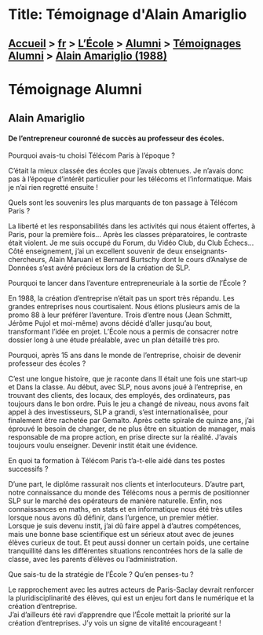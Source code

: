 # Title: Témoignage d'Alain Amariglio

## [Accueil](https://www.telecom-paris.fr "https://www.telecom-paris.fr") > [fr](https://www.telecom-paris.fr/fr "fr") > [L’École](https://www.telecom-paris.fr/fr/ecole "L’École") > [Alumni](https://www.telecom-paris.fr/fr/ecole/alumni "Alumni") > [Témoignages Alumni](https://www.telecom-paris.fr/fr/ecole/alumni/portraits "Témoignages Alumni") > [Alain Amariglio (1988)](https://www.telecom-paris.fr/fr/ecole/alumni/portraits/alain-amariglio-1988)

[](https://www.telecom-paris.fr/fr/accueil)

# Témoignage Alumni

## Alain Amariglio

#### De l’entrepreneur couronné de succès au professeur des écoles.

Pourquoi avais-tu choisi Télécom Paris à l’époque ?  
  
C’était la mieux classée des écoles que j’avais obtenues. Je n’avais donc pas
à l’époque d’intérêt particulier pour les télécoms et l’informatique. Mais je
n’ai rien regretté ensuite !

Quels sont les souvenirs les plus marquants de ton passage à Télécom Paris ?  
  
La liberté et les responsabilités dans les activités qui nous étaient
offertes, à Paris, pour la première fois… Après les classes préparatoires, le
contraste était violent. Je me suis occupé du Forum, du Vidéo Club, du Club
Échecs… Côté enseignement, j’ai un excellent souvenir de deux enseignants-
chercheurs, Alain Maruani et Bernard Burtschy dont le cours d’Analyse de
Données s’est avéré précieux lors de la création de SLP.

Pourquoi te lancer dans l’aventure entrepreneuriale à la sortie de l’École ?  
  
En 1988, la création d’entreprise n’était pas un sport très répandu. Les
grandes entreprises nous courtisaient. Nous étions plusieurs amis de la promo
88 à leur préférer l’aventure. Trois d’entre nous (Jean Schmitt, Jérôme Pujol
et moi-même) avons décidé d’aller jusqu’au bout, transformant l’idée en
projet. L’École nous a permis de consacrer notre dossier long à une étude
préalable, avec un plan détaillé très pro.

Pourquoi, après 15 ans dans le monde de l’entreprise, choisir de devenir
professeur des écoles ?  
  
C’est une longue histoire, que je raconte dans Il était une fois une start-up
et Dans la classe. Au début, avec SLP, nous avons joué à l’entreprise, en
trouvant des clients, des locaux, des employés, des ordinateurs, pas toujours
dans le bon ordre. Puis le jeu a changé de niveau, nous avons fait appel à des
investisseurs, SLP a grandi, s’est internationalisée, pour finalement être
rachetée par Gemalto. Après cette spirale de quinze ans, j’ai éprouvé le
besoin de changer, de ne plus être en situation de manager, mais responsable
de ma propre action, en prise directe sur la réalité. J’avais toujours voulu
enseigner. Devenir instit était une évidence.

En quoi ta formation à Télécom Paris t’a-t-elle aidé dans tes postes
successifs ?  
  
D’une part, le diplôme rassurait nos clients et interlocuteurs. D’autre part,
notre connaissance du monde des Télécoms nous a permis de positionner SLP sur
le marché des opérateurs de manière naturelle. Enfin, nos connaissances en
maths, en stats et en informatique nous été très utiles lorsque nous avons dû
définir, dans l’urgence, un premier métier.  
Lorsque je suis devenu instit, j’ai dû faire appel à d’autres compétences,
mais une bonne base scientifique est un sérieux atout avec de jeunes élèves
curieux de tout. Et peut aussi donner un certain poids, une certaine
tranquillité dans les différentes situations rencontrées hors de la salle de
classe, avec les parents d’élèves ou l’administration.

Que sais-tu de la stratégie de l’École ? Qu’en penses-tu ?  
  
Le rapprochement avec les autres acteurs de Paris-Saclay devrait renforcer la
pluridisciplinarité des élèves, qui est un enjeu fort dans le numérique et la
création d’entreprise.  
J’ai d’ailleurs été ravi d’apprendre que l’École mettait la priorité sur la
création d’entreprises. J’y vois un signe de vitalité encourageant !

